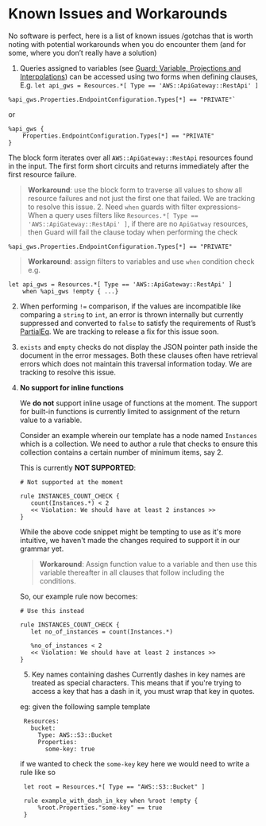 # Known Issues and Workarounds

No software is perfect, here is a list of known issues /gotchas that is worth noting with potential workarounds when you do encounter them (and for some, where you don’t really have a solution)

1. Queries assigned to variables (see [Guard: Variable, Projections and Interpolations](QUERY_PROJECTION_AND_INTERPOLATION.md)) can be accessed using two forms when defining clauses, E.g. `let api_gws = Resources.*[ Type == 'AWS::ApiGateway::RestApi' ]`

```
%api_gws.Properties.EndpointConfiguration.Types[*] == "PRIVATE"`
```

or

```
%api_gws {
    Properties.EndpointConfiguration.Types[*] == "PRIVATE"
}
```

The block form iterates over all `AWS::ApiGateway::RestApi` resources found in the input. The first form short circuits and returns immediately after the first resource failure.

> **Workaround**: use the block form to traverse all values to show all resource failures and not just the first one that failed. We are tracking to resolve this issue. 2. Need `when` guards with filter expressions- When a query uses filters like `Resources.*[ Type == 'AWS::ApiGateway::RestApi' ]`, if there are no `ApiGatway` resources, then Guard will fail the clause today when performing the check

```
%api_gws.Properties.EndpointConfiguration.Types[*] == "PRIVATE"
```

> **Workaround**: assign filters to variables and use `when` condition check e.g.

```
let api_gws = Resources.*[ Type == 'AWS::ApiGateway::RestApi' ]
    when %api_gws !empty { ...}
```

2. When performing `!=` comparison, if the values are incompatible like comparing a `string` to `int`, an error is thrown internally but currently suppressed and converted to `false` to satisfy the requirements of Rust’s [PartialEq](https://doc.rust-lang.org/std/cmp/trait.PartialEq.html). We are tracking to release a fix for this issue soon.
3. `exists` and `empty` checks do not display the JSON pointer path inside the document in the error messages. Both these clauses often have retrieval errors which does not maintain this traversal information today. We are tracking to resolve this issue.
4. <a name="function-limitation"></a> **No support for inline functions**

   We **do not** support inline usage of functions at the moment. The support for built-in functions is currently limited to assignment of the return value to a variable.

   Consider an example wherein our template has a node named `Instances` which is a collection. We need to author a rule that checks to ensure this collection contains a certain number of minimum items, say 2.

   This is currently **NOT SUPPORTED**:

   ```
   # Not supported at the moment

   rule INSTANCES_COUNT_CHECK {
      count(Instances.*) < 2
      << Violation: We should have at least 2 instances >>
   }
   ```

   While the above code snippet might be tempting to use as it's more intuitive, we haven't made the changes required to support it in our grammar yet.

   > **Workaround**: Assign function value to a variable and then use this variable thereafter in all clauses that follow including the conditions.

   So, our example rule now becomes:

   ```
   # Use this instead

   rule INSTANCES_COUNT_CHECK {
      let no_of_instances = count(Instances.*)

      %no_of_instances < 2
      << Violation: We should have at least 2 instances >>
   }
   ```

   5. Key names containing dashes
      Currently dashes in key names are treated as special characters. This means that if you're trying to access a key that has a dash in it, you must wrap that key in quotes.

   eg: given the following sample template

   ```
    Resources:
      bucket:
        Type: AWS::S3::Bucket
        Properties:
          some-key: true
   ```

   if we wanted to check the `some-key` key here we would need to write a rule like so

   ```
    let root = Resources.*[ Type == "AWS::S3::Bucket" ]

    rule example_with_dash_in_key when %root !empty {
        %root.Properties."some-key" == true
    }
   ```
